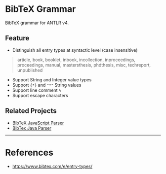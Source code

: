 # BibTeX Grammar
BibTeX grammar for ANTLR v4.

## Feature
- Distinguish all entry types at syntactic level (case insensitive)
> article, book, booklet, inbook, incollection, inproceedings, proceedings, manual, mastersthesis, phdthesis, misc, techreport, unpublished
- Support String and Integer value types
- Support `{*}` and `"*"` String values
- Support line comment `%`
- Support escape characters

## Related Projects
- [BibTeX JavaScript Parser](https://github.com/yepengding/bibtex-js-parser)
- [BibTex Java Parser](https://github.com/yepengding/BibTeX-Java-Parser)


---
# References
- https://www.bibtex.com/e/entry-types/

